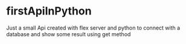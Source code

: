 # firstApiInPython
Just a small Api created with flex server and python to connect with a database and show some result using get method
